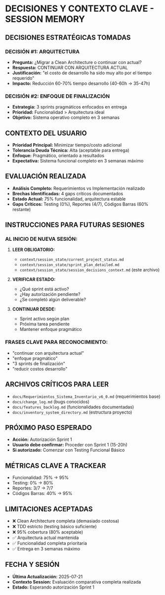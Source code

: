 # DECISIONES Y CONTEXTO CLAVE - SESSION MEMORY

## DECISIONES ESTRATÉGICAS TOMADAS

### DECISIÓN #1: ARQUITECTURA
- **Pregunta:** ¿Migrar a Clean Architecture o continuar con actual?
- **Respuesta:** CONTINUAR CON ARQUITECTURA ACTUAL
- **Justificación:** "el costo de desarrollo ha sido muy alto por el tiempo requerido"
- **Impacto:** Reducción 60-70% tiempo desarrollo (40-60h → 35-47h)

### DECISIÓN #2: ENFOQUE DE FINALIZACIÓN
- **Estrategia:** 3 sprints pragmáticos enfocados en entrega
- **Prioridad:** Funcionalidad > Arquitectura ideal
- **Objetivo:** Sistema operativo completo en 3 semanas

## CONTEXTO DEL USUARIO
- **Prioridad Principal:** Minimizar tiempo/costo adicional
- **Tolerancia Deuda Técnica:** Alta (aceptable para entrega)
- **Enfoque:** Pragmático, orientado a resultados
- **Expectativa:** Sistema funcional completo en 3 semanas máximo

## EVALUACIÓN REALIZADA
- **Análisis Completo:** Requerimientos vs Implementación realizado
- **Brechas Identificadas:** 4 gaps críticos documentados
- **Estado Actual:** 75% funcionalidad, arquitectura estable
- **Gaps Críticos:** Testing (0%), Reportes (4/7), Códigos Barras (60% restante)

## INSTRUCCIONES PARA FUTURAS SESIONES

### AL INICIO DE NUEVA SESIÓN:
1. **LEER OBLIGATORIO:**
   - `context/session_state/current_project_status.md`
   - `context/session_state/sprint_plan_detailed.md`
   - `context/session_state/session_decisions_context.md` (este archivo)

2. **VERIFICAR ESTADO:**
   - ¿Qué sprint está activo?
   - ¿Hay autorización pendiente?
   - ¿Se completó algún deliverable?

3. **CONTINUAR DESDE:**
   - Sprint activo según plan
   - Próxima tarea pendiente
   - Mantener enfoque pragmático

### FRASES CLAVE PARA RECONOCIMIENTO:
- "continuar con arquitectura actual"
- "enfoque pragmático"  
- "3 sprints de finalización"
- "reducir costos desarrollo"

## ARCHIVOS CRÍTICOS PARA LEER
- `docs/Requerimientos_Sistema_Inventario_v6_0.md` (requerimientos base)
- `docs/change_log.md` (bugs conocidos)
- `docs/features_backlog.md` (funcionalidades documentadas)
- `docs/inventory_system_directory.md` (estructura proyecto)

## PRÓXIMO PASO ESPERADO
- **Acción:** Autorización Sprint 1
- **Usuario debe confirmar:** Proceder con Sprint 1 (15-20h)
- **Si autorizado:** Comenzar con Testing Funcional Básico

## MÉTRICAS CLAVE A TRACKEAR
- Funcionalidad: 75% → 95%
- Testing: 0% → 80%
- Reportes: 3/7 → 7/7
- Códigos Barras: 40% → 95%

## LIMITACIONES ACEPTADAS
- ❌ Clean Architecture completa (demasiado costosa)
- ❌ TDD estricto (testing básico suficiente)
- ❌ 95% cobertura (80% aceptable)
- ✅ Arquitectura actual mantenida
- ✅ Funcionalidad completa prioritaria
- ✅ Entrega en 3 semanas máximo

## FECHA Y SESIÓN
- **Última Actualización:** 2025-07-21
- **Contexto Session:** Evaluación comparativa completa realizada
- **Estado:** Esperando autorización Sprint 1
